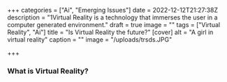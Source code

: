 +++
categories = ["Ai", "Emerging Issues"]
date = 2022-12-12T21:27:38Z
description = "1Virtual Reality is a technology that immerses the user in a computer generated environment."
draft = true
image = ""
tags = ["Virtual Reality", "Ai"]
title = "Is Virtual Reality the future?"
[cover]
alt = "A girl in virtual reality"
caption = ""
image = "/uploads/trsds.JPG"

+++
### What is Virtual Reality?